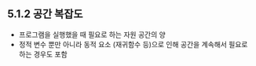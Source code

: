 ## 5.1.2 공간 복잡도

- 프로그램을 실행했을 때 필요로 하는 자원 공간의 양
- 정적 변수 뿐만 아니라 동적 요소 (재귀함수 등)으로 인해 공간을 계속해서 필요로 하는 경우도 포함